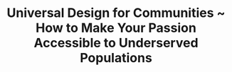 ---
layout: interior
title: Universal Design for Communities ~ How to Make Your Passion Accessible to Underserved Populations
speaker: Zachary Lawrence
permalink: zachary-lawrence
image: img/20160129/zachary_lawrence.jpg
event: 20160129
video: 96umJO0okAc
favorite: Wichita is very much like taking as much of a big city as you can and cramming into a small town. There are many amenities that a larger city would have, but the character can still be very rural. There are growing pains and, if you are willing to explore the cracks and gaps, there are hidden treasures to be unearthed.
about: Zachary Scott Lawrence is the director of Roosevelt Education Center, a therapeutic alternative K-12 school in Wellington, KS.  He has been a teacher, administrator, and volunteer working with people with past trauma, mental illness, and/or behavioral disorders for 14 years.
twitter: 
facebook: zslawrence
instagram: 
linkedin: 
website: 
email: zslawrence0@gmail.com
telephone: 
---